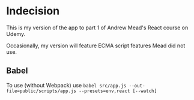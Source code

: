 # Indecision

This is my version of the app to part 1 of Andrew Mead's React course on Udemy.

Occasionally, my version will feature ECMA script features Mead did not use.

## Babel

To use (without Webpack) use `babel src/app.js --out-file=public/scripts/app.js --presets=env,react [--watch]`